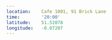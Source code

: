 ```yaml
---
location:    Cafe 1001, 91 Brick Lane
time:        '20:00'
latitude:    51.52078
longitude:   -0.07207
---
```

